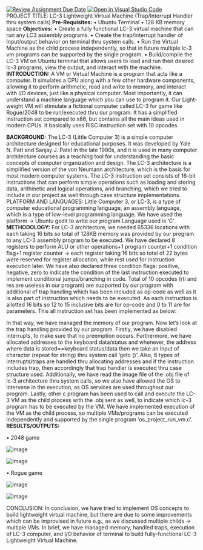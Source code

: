 [![Review Assignment Due Date](https://classroom.github.com/assets/deadline-readme-button-24ddc0f5d75046c5622901739e7c5dd533143b0c8e959d652212380cedb1ea36.svg)](https://classroom.github.com/a/tUpY9ilp)
[![Open in Visual Studio Code](https://classroom.github.com/assets/open-in-vscode-718a45dd9cf7e7f842a935f5ebbe5719a5e09af4491e668f4dbf3b35d5cca122.svg)](https://classroom.github.com/online_ide?assignment_repo_id=11146442&assignment_repo_type=AssignmentRepo)
<br>
PROJECT TITLE: LC-3 Lightweight Virtual Machine (Trap/Interrupt Handler thru system calls)
**Pre-Requisites:**
•	Ubuntu Terminal
•	128 KB memory space
**Objectives:**
•	Create a fully functional LC-3 virtual machine that can run any LC3 assembly programs.
•	Create the trap/interrupt handler of Input/output behavior on terminal thru system calls.
•	Run the Virtual Machine as the child process independently, so that in future multiple lc-3 vm programs can be supported by the single program.
•	Build/compile the LC-3 VM on Ubuntu terminal that allows users to load and run their desired lc-3 programs, view the output, and interact with the machine.
**INTRODUCTION:**
A VM or Virtual Machine is a program that acts like a computer. It simulates a CPU along with a few other hardware components, allowing it to perform arithmetic, read and write to memory, and interact with I/O devices, just like a physical computer. Most importantly, it can understand a machine language which you can use to program it.
Our Light-weight VM will stimulate a fictional computer called LC-3 for game like Rogue/2048 to be run/executed thru our program. It has a simplified instruction set compared to x86, but contains all the main ideas used in modern CPUs. It basically uses RISC instruction set with 10 opcodes. 



**BACKGROUND:**
The LC-3 (Little Computer 3) is a simple computer architecture designed for educational purposes. It was developed by Yale N. Patt and Sanjay J. Patel in the late 1990s, and it is used in many computer architecture courses as a teaching tool for understanding the basic concepts of computer organization and design.
The LC-3 architecture is a simplified version of the von Neumann architecture, which is the basis for most modern computer systems.
The LC-3 instruction set consists of 16-bit instructions that can perform simple operations such as loading and storing data, arithmetic and logical operations, and branching, which we tried to include in our project as well through case structure implementations.
PLATFORM AND LANGUAGES:
Little Computer 3, or LC-3, is a type of computer educational programming language, an assembly language, which is a type of low-level programming language.
We have used the platform -> Ubuntu gedit to write our program
Language used is ‘C’.
**METHODOLOGY:** 
For LC-3 architecture, we needed 65336 locations with each taking 16 bits so total of 128KB memory was provided by our program to any LC-3 assembly program to be executed. We have declared 8 registers to perform ALU or other operations+1 program counter+1 condition flag+1 register counter -> each register taking 16 bits so total of 22 bytes were reserved for register allocation, while rest used for instruction execution later. We have also declared three condition flags: positive, negative, zero to indicate the condition of the last instruction executed to implement conditional jumps/branching in code. 
Total of 10 opcodes (rti and res are useless in our program) are supported by our program with additional of trap handling which has been included as op-code as well as it is also part of instruction which needs to be executed. As each instruction is allotted 16 bits so 12 to 15 inclusive bits are for op-code and 0 to 11 are for parameters. This all instruction set has been implemented as below:
 
In that way, we have managed the memory of our program.
Now let’s look at the trap handling provided by our program. Firstly, we have disabled interrupts, to make sure that no preemption occurs. Furthermore, we have allocated addresses to the keyboard data/status and whenever, the address where data is stored==keyboard status/data then we take an input of character (repeat for string) thru system call ‘getc ()’. Also, 6 types of interrupts/traps are handled thru allocating addresses and if the instruction includes trap, then accordingly that trap handler is executed thru case structure used.
Additionally, we have read the image file of the .obj file of lc-3 architecture thru system calls, so we also have allowed the OS to intervene in the execution, as OS services are used throughout our program.
Lastly, other c program has been used to call and execute the LC-3 VM as the child process with the .obj sent as well, to indicate which lc-3 program has to be executed by the VM. We have implemented execution of the VM as the child process, so multiple VMs/programs can be executed independently and supported by the single program ‘os_project_run_vm.c’.
**RESULTS/OUTPUTS:**

•	2048 game

 ![image](https://github.com/OS-SPRING23/final-project-virkha-k214507/assets/133567382/0c5cb22c-270d-4ecf-b460-057becf5f3bc)

![image](https://github.com/OS-SPRING23/final-project-virkha-k214507/assets/133567382/1f37a166-9940-4471-bb8a-da3111bc738f)
   

•	Rogue game

 ![image](https://github.com/OS-SPRING23/final-project-virkha-k214507/assets/133567382/045d2c4d-f956-4101-ac31-1140ac03f216)

 ![image](https://github.com/OS-SPRING23/final-project-virkha-k214507/assets/133567382/a04c6694-e049-45d9-9d09-a92f73e32e80)


CONCLUSION: 
In conclusion, we have tried to implement OS concepts to build lightweight virtual machine, but there are due to some improvements which can be improvised in future e.g., as we discussed multiple childs -> multiple VMs. In brief, we have managed memory, handled traps, execution of LC-3 computer, and I/O behavior of terminal to build fully-functional LC-3 Lightweight Virtual Machine. 

